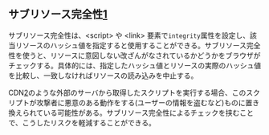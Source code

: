## サブリソース完全性[1]

サブリソース完全性は、\<script\> や \<link\> 要素で`integrity`属性を設定し、該当リソースのハッシュ値を指定すると使用することができる。サブリソース完全性を使うと、リソースに意図しない改ざんがなされているかどうかをブラウザがチェックする。具体的には、指定したハッシュ値とリソースの実際のハッシュ値を比較し、一致しなければリソースの読み込みを中止する。

CDN[2]のような外部のサーバから取得したスクリプトを実行する場合、このスクリプトが攻撃者に悪意のある動作をする(ユーザーの情報を盗むなど)ものに置き換えられている可能性がある。サブリソース完全性によるチェックを挟むことで、こうしたリスクを軽減することができる。

[1]: https://developer.mozilla.org/ja/docs/Web/Security/Subresource_Integrity
[2]: https://developer.mozilla.org/ja/docs/Glossary/CDN

